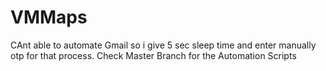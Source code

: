 # VMMaps

CAnt able to automate Gmail so i give 5 sec sleep time and enter manually otp for that process.
Check Master Branch for the Automation Scripts
